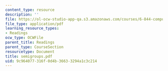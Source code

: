 ```yaml
---
content_type: resource
description: ''
file: https://ol-ocw-studio-app-qa.s3.amazonaws.com/courses/6-844-computability-theory-of-and-with-scheme-spring-2003/9c964077316f0d4b36633294a1c3c214_semigroups.pdf
file_type: application/pdf
learning_resource_types:
- Readings
ocw_type: OCWFile
parent_title: Readings
parent_type: CourseSection
resourcetype: Document
title: semigroups.pdf
uid: 9c964077-316f-0d4b-3663-3294a1c3c214
---
```

